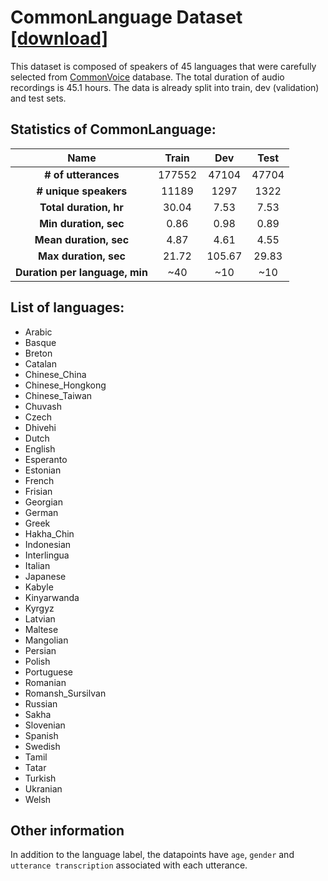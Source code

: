 # CommonLanguage Dataset [[download]](https://drive.google.com/uc?id=1Vzgod6NEYO1oZoz_EcgpZkUO9ohQcO1F)

This dataset is composed of speakers of 45 languages that were carefully selected from [CommonVoice](https://commonvoice.mozilla.org/) database. The total duration of audio recordings is 45.1 hours. The data is already split into train, dev (validation) and test sets.

## Statistics of CommonLanguage:

| Name                              | Train  | Dev    | Test  |
|:---------------------------------:|:------:|:------:|:-----:|
| **# of utterances**               | 177552 | 47104  | 47704 |
| **# unique speakers**             | 11189  | 1297   | 1322  |
| **Total duration, hr**            | 30.04  | 7.53   | 7.53  |
| **Min duration, sec**             | 0.86   | 0.98   | 0.89  |
| **Mean duration, sec**            | 4.87   | 4.61   | 4.55  |
| **Max duration, sec**             | 21.72  | 105.67 | 29.83 |
| **Duration per language, min**    | ~40    | ~10    | ~10   |

## List of languages:
* Arabic
* Basque
* Breton
* Catalan
* Chinese_China
* Chinese_Hongkong
* Chinese_Taiwan
* Chuvash
* Czech
* Dhivehi
* Dutch
* English
* Esperanto
* Estonian
* French
* Frisian
* Georgian
* German
* Greek
* Hakha_Chin
* Indonesian
* Interlingua
* Italian
* Japanese
* Kabyle
* Kinyarwanda
* Kyrgyz
* Latvian
* Maltese
* Mangolian
* Persian
* Polish
* Portuguese
* Romanian
* Romansh_Sursilvan
* Russian
* Sakha
* Slovenian
* Spanish
* Swedish
* Tamil
* Tatar
* Turkish
* Ukranian
* Welsh

## Other information
In addition to the language label, the datapoints have `age`, `gender` and `utterance transcription` associated with each utterance.
